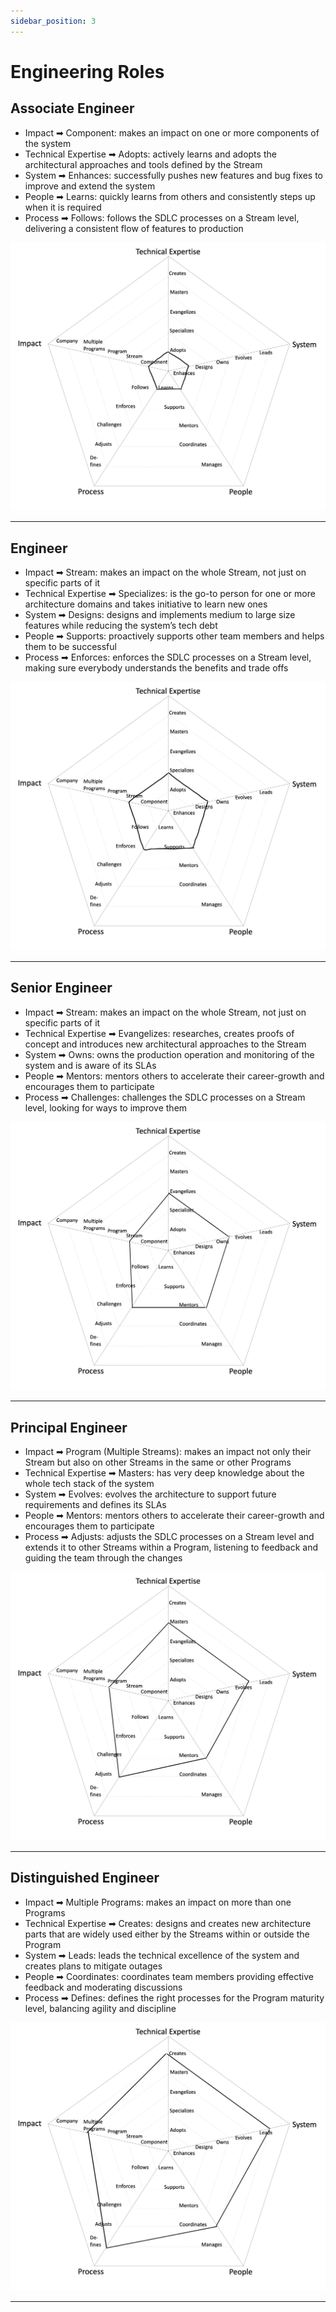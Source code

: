 ```yaml
---
sidebar_position: 3
---
```


# Engineering Roles

## Associate Engineer
- <span className="axis">Impact</span> ➡ <span className="level">Component</span>: makes an impact on one or more components of the system
- <span className="axis">Technical Expertise</span> ➡ <span className="level">Adopts</span>: actively learns and adopts the architectural approaches and tools defined by the Stream
- <span className="axis">System</span> ➡ <span className="level">Enhances</span>: successfully pushes new features and bug fixes to improve and extend the system
- <span className="axis">People</span> ➡ <span className="level">Learns</span>: quickly learns from others and consistently steps up when it is required
- <span className="axis">Process</span> 
➡ <span className="level">Follows</span>: follows the SDLC processes on a Stream level, delivering a consistent flow of features to production

![assets/01.assosiate-se.jpg](assets/01.assosiate-se.jpg)

---

## Engineer
- <span className="axis">Impact</span> ➡ <span className="level">Stream</span>: makes an impact on the whole Stream, not just on specific parts of it
- <span className="axis">Technical Expertise</span> ➡ <span className="level">Specializes</span>: is the go-to person for one or more architecture domains and takes initiative to learn new ones
- <span className="axis">System</span> ➡ <span className="level">Designs</span>: designs and implements medium to large size features while reducing the system’s tech debt
- <span className="axis">People</span> ➡ <span className="level">Supports</span>: proactively supports other team members and helps them to be successful
- <span className="axis">Process</span> 
➡ <span className="level">Enforces</span>: enforces the SDLC processes on a Stream level, making sure everybody understands the benefits and trade offs

![assets/02.se.jpg](assets/02.se.jpg)

---

## Senior Engineer
- <span className="axis">Impact</span> ➡ <span className="level">Stream</span>: makes an impact on the whole Stream, not just on specific parts of it
- <span className="axis">Technical Expertise</span> ➡ <span className="level">Evangelizes</span>: researches, creates proofs of concept and introduces new architectural approaches to the Stream
- <span className="axis">System</span> ➡ <span className="level">Owns</span>: owns the production operation and monitoring of the system and is aware of its SLAs
- <span className="axis">People</span> ➡ <span className="level">Mentors</span>: mentors others to accelerate their career-growth and encourages them to participate
- <span className="axis">Process</span> 
➡ <span className="level">Challenges</span>: challenges the SDLC processes on a Stream level, looking for ways to improve them

![assets/03.senior-se.jpg](assets/03.senior-se.jpg)

---

## Principal Engineer
- <span className="axis">Impact</span> ➡ <span className="level">Program (Multiple Streams)</span>: makes an impact not only their Stream but also on other Streams in the same or other Programs
- <span className="axis">Technical Expertise</span> ➡ <span className="level">Masters</span>: has very deep knowledge about the whole tech stack of the system
- <span className="axis">System</span> ➡ <span className="level">Evolves</span>: evolves the architecture to support future requirements and defines its SLAs
- <span className="axis">People</span> ➡ <span className="level">Mentors</span>: mentors others to accelerate their career-growth and encourages them to participate
- <span className="axis">Process</span> 
➡ <span className="level">Adjusts</span>: adjusts the SDLC processes on a Stream level and extends it to other Streams within a Program, listening to feedback and guiding the team through the changes

![assets/04.principal-se.jpg](assets/04.principal-se.jpg)

---

## Distinguished Engineer

- <span className="axis">Impact</span> ➡ <span className="level">Multiple Programs</span>: makes an impact on more than one Programs
- <span className="axis">Technical Expertise</span> ➡ <span className="level">Creates</span>: designs and creates new architecture parts that are widely used either by the Streams within or outside the Program
- <span className="axis">System</span> ➡ <span className="level">Leads</span>: leads the technical excellence of the system and creates plans to mitigate outages
- <span className="axis">People</span> ➡ <span className="level">Coordinates</span>: coordinates team members providing effective feedback and moderating discussions
- <span className="axis">Process</span> 
➡ <span className="level">Defines</span>: defines the right processes for the Program maturity level, balancing agility and discipline

![assets/05.distinguished-se.jpg](assets/05.distinguished-se.jpg)

---
